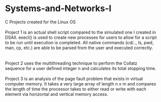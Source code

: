 # Systems-and-Networks-I
C Projects created for the Linux OS
<br></br>Project 1 is an actual shell script compared to the simulated one I created in DSAII.  execl() is used to create new processes for users to allow for a script to be run until execution is completed. All native commands (cd/.., ls, pwd, man, cp, etc.) are able to be parsed from the user and executed correctly.  
<br></br>Project 2 uses the multithreading technique to perform the Collatz sequence for a user defined integer n and calculates its total stopping time.
<br></br>Project 3 is an analysis of the page fault problem that exists in virtual computer memory.  It takes a very large array of length n x m and compares the length of time the processor takes to either read or write with each element via horizontal and vertical memory access.  
